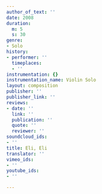 ```yaml
---
author_of_text: ''
date: 2008
duration:
  m: 5
  s: 30
genre:
- Solo
history:
- performer: ''
  timeplaces:
  - ''
instrumentation: {}
instrumentation_name: Violin Solo
layout: composition
publisher: ''
publisher_link: ''
reviews:
- date: ''
  link: ''
  publication: ''
  quote: ''
  reviewer: ''
soundcloud_ids:
- ''
title: Eli, Eli
translator: ''
vimeo_ids:
- ''
youtube_ids:
- ''

---
```

